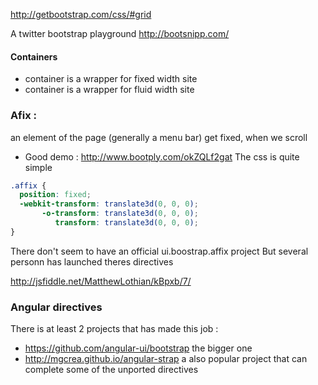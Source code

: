 http://getbootstrap.com/css/#grid

A twitter bootstrap playground 
http://bootsnipp.com/

#### Containers 

* container is a wrapper for fixed width site 
* container is a wrapper for fluid width site

### Afix :    
an element of the page (generally a menu bar) get fixed, when we scroll  

* Good demo : http://www.bootply.com/okZQLf2gat
The css is quite simple 

```` css
.affix {
  position: fixed;
  -webkit-transform: translate3d(0, 0, 0);
       -o-transform: translate3d(0, 0, 0);
          transform: translate3d(0, 0, 0);
}
````

There don't seem to have an official ui.boostrap.affix project 
But several personn has launched theres directives

http://jsfiddle.net/MatthewLothian/kBpxb/7/


### Angular directives 

There is at least 2 projects that has made this job : 
* https://github.com/angular-ui/bootstrap the bigger one 
* http://mgcrea.github.io/angular-strap a also popular project that can complete some of the unported directives
